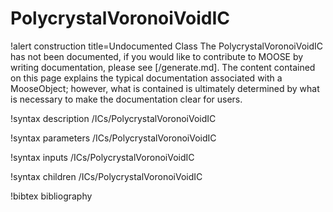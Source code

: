 <!-- MOOSE Documentation Stub: Remove this when content is added. -->

# PolycrystalVoronoiVoidIC

!alert construction title=Undocumented Class
The PolycrystalVoronoiVoidIC has not been documented, if you would like to contribute to MOOSE by
writing documentation, please see [/generate.md]. The content contained on this page explains
the typical documentation associated with a MooseObject; however, what is contained is ultimately
determined by what is necessary to make the documentation clear for users.

!syntax description /ICs/PolycrystalVoronoiVoidIC

!syntax parameters /ICs/PolycrystalVoronoiVoidIC

!syntax inputs /ICs/PolycrystalVoronoiVoidIC

!syntax children /ICs/PolycrystalVoronoiVoidIC

!bibtex bibliography
